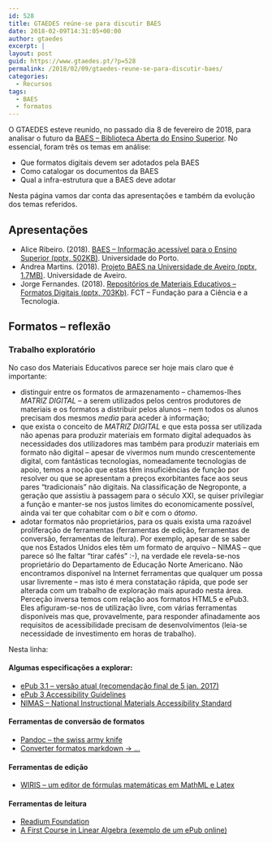 ```yaml
---
id: 528
title: GTAEDES reúne-se para discutir BAES
date: 2018-02-09T14:31:05+00:00
author: gtaedes
excerpt: |
layout: post
guid: https://www.gtaedes.pt/?p=528
permalink: /2018/02/09/gtaedes-reune-se-para-discutir-baes/
categories:
  - Recursos
tags:
  - BAES
  - formatos
---
```

O GTAEDES esteve reunido, no passado dia 8 de fevereiro de 2018, para analisar o futuro da [BAES &#8211; Biblioteca Aberta do Ensino Superior](http://baes.up.pt/). No essencial, foram três os temas em análise:

  * Que formatos digitais devem ser adotados pela BAES
  * Como catalogar os documentos da BAES
  * Qual a infra-estrutura que a BAES deve adotar

Nesta página vamos dar conta das apresentações e também da evolução dos temas referidos.

## Apresentações

  * Alice Ribeiro. (2018). [BAES &#8211; Informação acessível para o Ensino Superior (pptx, 502KB)](/wp-content/uploads/2018/02/baes_newage_v3.pptx). Universidade do Porto.
  * Andrea Martins. (2018). [Projeto BAES na Universidade de Aveiro (pptx, 1.7MB)](/wp-content/uploads/2018/02/baes-ua.pptx). Universidade de Aveiro.
  * Jorge Fernandes. (2018). [Repositórios de Materiais Educativos &#8211; Formatos Digitais (pptx, 703Kb)](/wp-content/uploads/2018/02/apresentacao_baes_semvideo.pptx). FCT &#8211; Fundação para a Ciência e a Tecnologia.

## Formatos &#8211; reflexão

### Trabalho exploratório

No caso dos Materiais Educativos parece ser hoje mais claro que é importante:

  * distinguir entre os formatos de armazenamento &#8211; chamemos-lhes _MATRIZ DIGITAL_ &#8211; a serem utilizados pelos centros produtores de materiais e os formatos a distribuir pelos alunos &#8211; nem todos os alunos precisam dos mesmos _media_ para aceder à informação;
  * que exista o conceito de _MATRIZ DIGITAL_ e que esta possa ser utilizada não apenas para produzir materiais em formato digital adequados às necessidades dos utilizadores mas também para produzir materiais em formato não digital &#8211; apesar de vivermos num mundo crescentemente digital, com fantásticas tecnologias, nomeadamente tecnologias de apoio, temos a noção que estas têm insuficiências de função por resolver ou que se apresentam a preços exorbitantes face aos seus pares “tradicionais” não digitais. Na classificação de Negroponte, a geração que assistiu à passagem para o século XXI, se quiser privilegiar a função e manter-se nos justos limites do economicamente possível, ainda vai ter que cohabitar com o _bit_ e com o _átomo_.
  * adotar formatos não proprietários, para os quais exista uma razoável proliferação de ferramentas (ferramentas de edição, ferramentas de conversão, ferramentas de leitura). Por exemplo, apesar de se saber que nos Estados Unidos eles têm um formato de arquivo &#8211; NIMAS &#8211; que parece só lhe faltar “tirar cafés” :-), na verdade ele revela-se-nos proprietário do Departamento de Educação Norte Americano. Não encontramos disponível na Internet ferramentas que qualquer um possa usar livremente &#8211; mas isto é mera constatação rápida, que pode ser alterada com um trabalho de exploração mais apurado nesta área. Perceção inversa temos com relação aos formatos HTML5 e ePub3. Eles afiguram-se-nos de utilização livre, com várias ferramentas disponíveis mas que, provavelmente, para responder afinadamente aos requisitos de acessibilidade precisam de desenvolvimentos (leia-se necessidade de investimento em horas de trabalho).

Nesta linha:

#### Algumas especificações a explorar:

  * [ePub 3.1 &#8211; versão atual (recomendação final de 5 jan. 2017)](http://idpf.org/epub/31)
  * [ePub 3 Accessibility Guidelines](https://idpf.github.io/a11y-guidelines/)
  * [NIMAS – National Instructional Materials Accessibility Standard](https://www2.ed.gov/legislation/FedRegister/proprule/2005-2/062905a.html)

#### Ferramentas de conversão de formatos

  * [Pandoc &#8211; the swiss army knife](http://pandoc.org)
  * [Converter formatos markdown -> …](https://pandoc.org/demos.html)

#### Ferramentas de edição

  * [WIRIS – um editor de fórmulas matemáticas em MathML e Latex](http://www.wiris.com/editor/demo/pt/mathml-latex)

#### Ferramentas de leitura

  * [Readium Foundation](http://readium.org)
  * [A First Course in Linear Algebra (exemplo de um ePub online)](http://idpf.org/sites/default/files/cloud-reader/index.html?epub=epub_content%2Flinear-algebra)